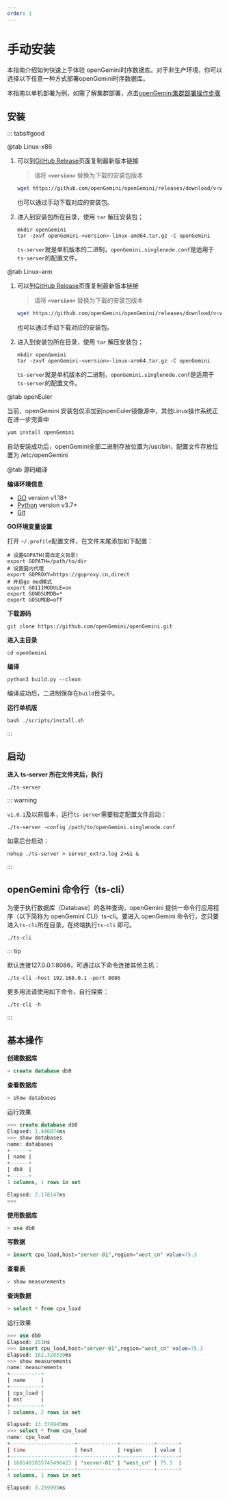 ```yaml
---
order: 1
---
```


# 手动安装

本指南介绍如何快速上手体验 openGemini时序数据库。对于非生产环境，你可以选择以下任意一种方式部署openGemini时序数据库。

本指南以单机部署为例，如需了解集群部署，点击[openGemini集群部署操作步骤]()

## 安装

::: tabs#good

@tab Linux-x86

1. 可以到[GitHub Release](https://github.com/openGemini/openGemini/releases)页面复制最新版本链接

    > 请将 **`<version>`** 替换为下载的安装包版本

    ```bash
    wget https://github.com/openGemini/openGemini/releases/download/v<version>/openGemini-<version>-linux-amd64.tar.gz
    ```

     也可以通过手动下载对应的安装包。

2. 进入到安装包所在目录，使用 `tar` 解压安装包；

   ```shell
   mkdir openGemini
   tar -zxvf openGemini-<version>-linux-amd64.tar.gz -C openGemini
   ```

   `ts-server`就是单机版本的二进制，`openGemini.singlenode.conf`是适用于`ts-server`的配置文件。

@tab Linux-arm

1. 可以到[GitHub Release](https://github.com/openGemini/openGemini/releases)页面复制最新版本链接

   > 请将 **`<version>`** 替换为下载的安装包版本

   ```bash
   wget https://github.com/openGemini/openGemini/releases/download/v<version>/openGemini-<version>-linux-arm64.tar.gz
   ```

    也可以通过手动下载对应的安装包。

2. 进入到安装包所在目录，使用 `tar` 解压安装包；

   ```shell
   mkdir openGemini
   tar -zxvf openGemini-<version>-linux-arm64.tar.gz -C openGemini
   ```

   `ts-server`就是单机版本的二进制，`openGemini.singlenode.conf`是适用于`ts-server`的配置文件。

@tab openEuler

当前，openGemini 安装包仅添加到openEuler镜像源中，其他Linux操作系统正在进一步完善中

```bash
yum install openGemini
```

自动安装成功后，openGemini全部二进制存放位置为/usr/bin，配置文件存放位置为 /etc/openGemini

@tab 源码编译

**编译环境信息**

- [GO](https://go.dev/dl/) version v1.18+
- [Python](https://www.python.org/downloads/) version v3.7+
- [Git](https://git-scm.com/downloads)

**GO环境变量设置**

打开 `~/.profile`配置文件，在文件末尾添加如下配置：

```shell
# 设置GOPATH(需自定义目录)
export GOPATH=/path/to/dir
# 设置国内代理
export GOPROXY=https://goproxy.cn,direct
# 开启go mod模式
export GO111MODULE=on
export GONOSUMDB=*
export GOSUMDB=off
```

**下载源码**

```shell
git clone https://github.com/openGemini/openGemini.git
```

**进入主目录**

```shell
cd openGemini
```

**编译**

```shell
python3 build.py --clean
```

编译成功后，二进制保存在`build`目录中。

**运行单机版**

```shell
bash ./scripts/install.sh
```

:::

## 启动

**进入 ts-server 所在文件夹后，执行**

```shell
./ts-server
```

::: warning

`v1.0.1`及以前版本，运行`ts-server`需要指定配置文件启动：

```shell
./ts-server -config /path/to/openGemini.singlenode.conf
```

如需后台启动：

```shell
nohup ./ts-server > server_extra.log 2>&1 &
```

:::

## openGemini 命令行（ts-cli）

为便于执行数据库（Database）的各种查询，openGemini 提供一命令行应用程序（以下简称为 openGemini CLI）ts-cli。要进入 openGemini 命令行，您只要进入`ts-cli`所在目录，在终端执行`ts-cli` 即可。

```sh
./ts-cli
```

::: tip

默认连接127.0.0.1:8086，可通过以下命令连接其他主机：

```shell
./ts-cli -host 192.168.0.1 -port 8086
```

更多用法请使用如下命令，自行探索：

```shell
./ts-cli -h
```

:::

## 基本操作

**创建数据库**

```sql
> create database db0
```

**查看数据库**

```sql
> show databases
```

运行效果

```sql
>>> create database db0
Elapsed: 1.446074ms
>>> show databases
name: databases
+------+
| name |
+------+
| db0  |
+------+
1 columns, 1 rows in set

Elapsed: 2.178147ms
>>>
```

**使用数据库**

```sql
> use db0
```

**写数据**

```sql
> insert cpu_load,host="server-01",region="west_cn" value=75.3
```

**查看表**

```sql
> show measurements
```

**查询数据**

```sql
> select * from cpu_load
```

运行效果

```sql
>>> use db0
Elapsed: 251ns
>>> insert cpu_load,host="server-01",region="west_cn" value=75.3
Elapsed: 162.328339ms
>>> show measurements
name: measurements
+----------+
| name     |
+----------+
| cpu_load |
| mst      |
+----------+
1 columns, 2 rows in set

Elapsed: 13.374945ms
>>> select * from cpu_load
name: cpu_load
+---------------------+-------------+-----------+-------+
| time                | host        | region    | value |
+---------------------+-------------+-----------+-------+
| 1681483835745490423 | "server-01" | "west_cn" | 75.3  |
+---------------------+-------------+-----------+-------+
4 columns, 1 rows in set

Elapsed: 3.259995ms
```

